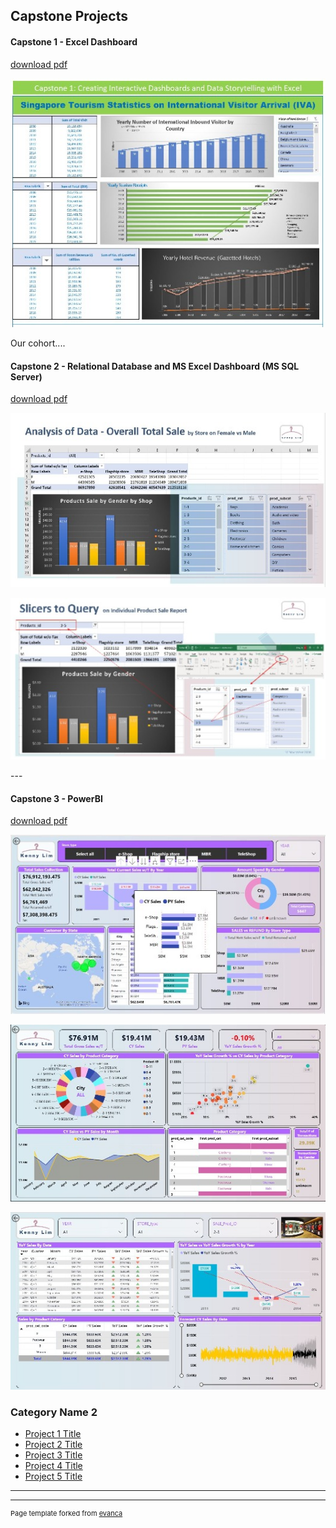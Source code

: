 ## Capstone Projects
#### Capstone 1 - Excel Dashboard

[download pdf](pdf/cp1_excel_1_pdf.pdf)
<p><img src="/images/cp1_excel_1_5.jpg?raw=true"/></p>
<p>Our cohort....</p>

#### Capstone 2 - Relational Database and MS Excel Dashboard (MS SQL Server)

[download pdf](/pdf/retail_case_study_r3.pdf)
<p><img src="images/cp2_sql_p1.jpg?raw=true"/>
<p><img src="images/cp2_sql_p2.jpg?raw=true"/></p>
---

#### Capstone 3 - PowerBI
[download pdf](pdf/retailcasestudy_powerbi.pdf)
<p><img src="images/cp3_powerbi_p1.JPG?raw=true"/>
<p><img src="images/cp3_powerbi_p2.jpg?raw=true"/>
<p><img src="images/cp3_powerbi_p3.jpg?raw=true"/></p>


### Category Name 2

- [Project 1 Title](http://example.com/)
- [Project 2 Title](http://example.com/)
- [Project 3 Title](http://example.com/)
- [Project 4 Title](http://example.com/)
- [Project 5 Title](http://example.com/)

---




---
<p style="font-size:11px">Page template forked from <a href="https://github.com/evanca/quick-portfolio">evanca</a></p>
<!-- Remove above link if you don't want to attibute -->

